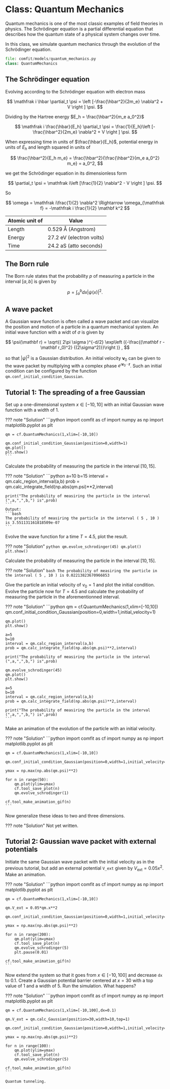 # Class: Quantum Mechanics

Quantum mechanics is one of the most classic examples of field theories in physics.
The Schrödinger equation is a partial differential equation that describes how the quantum state of a physical system changes over time.

In this class, we simulate quantum mechanics through the evolution of the Schrödinger equation.

```python
file: comfit/models/quantum_mechanics.py 
class: QuantumMechanics
```

## The Schrödinger equation

Evolving according to the Schrödinger equation with electron mass

$$
\mathfrak i \hbar \partial_t \psi = \left [-\frac{\hbar^2}{2m_e} \nabla^2 + V \right ] \psi.
$$

Dividing by the Hartree energy $E_h = \frac{\hbar^2}{m_e a_0^2}$

$$
\mathfrak i \frac{\hbar}{E_h} \partial_t \psi = \frac{1}{E_h}\left [-\frac{\hbar^2}{2m_e} \nabla^2 + V \right ] \psi.
$$

When expressing time in units of $\frac{\hbar}{E_h}$, potential energy in units of $E_h$ and length squared in units of 

$$
\frac{\hbar^2}{E_h m_e} = \frac{\hbar^2}{\frac{\hbar^2}{m_e a_0^2} m_e} = a_0^2,
$$

we get the Schrödinger equation in its dimensionless form

$$
 \partial_t \psi = \mathfrak i\left [\frac{1}{2} \nabla^2 - V \right ] \psi.
$$

So 

$$
\omega = \mathfrak i\frac{1}{2} \nabla^2
\Rightarrow \omega_{\mathfrak f} = -\mathfrak i \frac{1}{2} \mathbf k^2
$$

| Atomic unit of | Value               |
|----------------|---------------------|
| Length         | 0.529 Å (Angstrom)  |
| Energy         | 27.2 eV (electron volts)  |
| Time           | 24.2 aS (atto seconds)    |

## The Born rule

The Born rule states that the probability $p$ of measuring a particle in the interval $[a,b]$ is given by 

$$
p = \int_a^b dx |\psi(x)|^2. 
$$

## A wave packet

A Gaussian wave function is often called a wave packet and can visualize the position and motion of a particle in a quantum mechanical system.
An initial wave function with a widt of $\sigma$ is given by

$$
\psi(\mathbf r) = \sqrt{( 2\pi \sigma )^{-d/2} \exp\left ({-\frac{(\mathbf r - \mathbf r_0)^2} {(2\sigma^2)}}\right )} ,
$$

so that $|\psi|^2$ is a Gaussian distribution.
An initial velocity $\mathbf v_0$ can be given to the wave packet by multiplying with a complex phase $e^{\mathfrak i \mathbf v_0 \cdot \mathbf r}$.
Such an initial condition can be configured by the function `qm.conf_initial_condition_Gaussian`. 

## Tutorial 1: The spreading of a free Gaussian

Set up a one-dimensional system $x \in [-10,10]$ with an initial Gaussian wave function with a width of $1$. 

??? note "Solution"
    ```python
    import comfit as cf
    import numpy as np
    import matplotlib.pyplot as plt

    qm = cf.QuantumMechanics(1,xlim=[-10,10])

    qm.conf_initial_condition_Gaussian(position=0,width=1)
    qm.plot()
    plt.show()
    ```

Calculate the probability of measuring the particle in the interval $[10,15]$.

??? note "Solution"
    ```python
    a=10
    b=15
    interval = qm.calc_region_interval(a,b)
    prob = qm.calc_integrate_field(np.abs(qm.psi)**2,interval)

    print("The probability of measiring the particle in the interval (",a,",",b,") is",prob)
    ```
    Output:
    ```bash
    The probability of measiring the particle in the interval ( 5 , 10 ) is 3.551131161818509e-07
    ```

Evolve the wave function for a time $T=4.5$, plot the result.

??? note "Solution"
    ```python
    qm.evolve_schrodinger(45)
    qm.plot()
    plt.show()
    ```

Calculate the probability of measuring the particle in the interval $[10,15]$.

??? note "Solution"
    ```bash
    The probability of measiring the particle in the interval ( 5 , 10 ) is 0.02213823670966853
    ```

Give the particle an initial velocity of $v_0=1$ and plot the initial condition. 
Evolve the particle now for $T=4.5$ and calculate the probability of measuring the particle in the aforementionned interval.

??? note "Solution"
    ```python
    qm = cf.QuantumMechanics(1,xlim=[-10,10])
    qm.conf_initial_condition_Gaussian(position=0,width=1,initial_velocity=1)

    qm.plot()
    plt.show()

    a=5
    b=10
    interval = qm.calc_region_interval(a,b)
    prob = qm.calc_integrate_field(np.abs(qm.psi)**2,interval)

    print("The probability of measiring the particle in the interval (",a,",",b,") is",prob)

    qm.evolve_schrodinger(45)
    qm.plot()
    plt.show()

    a=5
    b=10
    interval = qm.calc_region_interval(a,b)
    prob = qm.calc_integrate_field(np.abs(qm.psi)**2,interval)

    print("The probability of measiring the particle in the interval (",a,",",b,") is",prob)
    ```

Make an animation of the evolution of the particle with an initial velocity.

??? note "Solution"
    ```python
    import comfit as cf
    import numpy as np
    import matplotlib.pyplot as plt

    qm = cf.QuantumMechanics(1,xlim=[-10,10])

    qm.conf_initial_condition_Gaussian(position=0,width=1,initial_velocity=1)

    ymax = np.max(np.abs(qm.psi)**2)

    for n in range(50):
        qm.plot(ylim=ymax)
        cf.tool_save_plot(n)
        qm.evolve_schrodinger(1)

    cf.tool_make_animation_gif(n)
    ```

Now generalize these ideas to two and three dimensions.

??? note "Solution"
    Not yet written.


## Tutorial 2: Gaussian wave packet with external potentials

Initiate the same Gaussian wave packet with the initial velocity as in the previous tutorial, but add an external potential `V_ext` given by $V_{\textrm{ext}}=0.05 x^2$.
Make an animation.

??? note "Solution"
    ```python
    import comfit as cf
    import numpy as np
    import matplotlib.pyplot as plt

    qm = cf.QuantumMechanics(1,xlim=[-10,10])

    qm.V_ext = 0.05*qm.x**2

    qm.conf_initial_condition_Gaussian(position=0,width=1,initial_velocity=1)

    ymax = np.max(np.abs(qm.psi)**2)

    for n in range(200):
        qm.plot(ylim=ymax)
        cf.tool_save_plot(n)
        qm.evolve_schrodinger(5)
        plt.pause(0.01)

    cf.tool_make_animation_gif(n)
    ```

Now extend the system so that it goes from $x \in [-10,100]$ and decrease `dx` to $0.1$.
Create a Gaussian potential barrier centered at $x=30$ with a top value of $1$ and a width of $5$. 
Run the simulation. What happens?

??? note "Solution"
    ```python
    import comfit as cf
    import numpy as np
    import matplotlib.pyplot as plt

    qm = cf.QuantumMechanics(1,xlim=[-10,100],dx=0.1)

    qm.V_ext = qm.calc_Gaussian(position=30,width=10,top=1)

    qm.conf_initial_condition_Gaussian(position=0,width=1,initial_velocity=1)

    ymax = np.max(np.abs(qm.psi)**2)

    for n in range(100):
        qm.plot(ylim=ymax)
        cf.tool_save_plot(n)
        qm.evolve_schrodinger(5)

    cf.tool_make_animation_gif(n)
    ```

    Quantum tunneling. 
